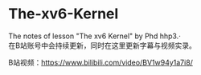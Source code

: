 # The-xv6-Kernel
The notes of lesson "The xv6 Kernel" by Phd hhp3.·      
在B站账号中会持续更新，同时在这里更新字幕与视频实录。        

B站视频：https://www.bilibili.com/video/BV1w94y1a7i8/

